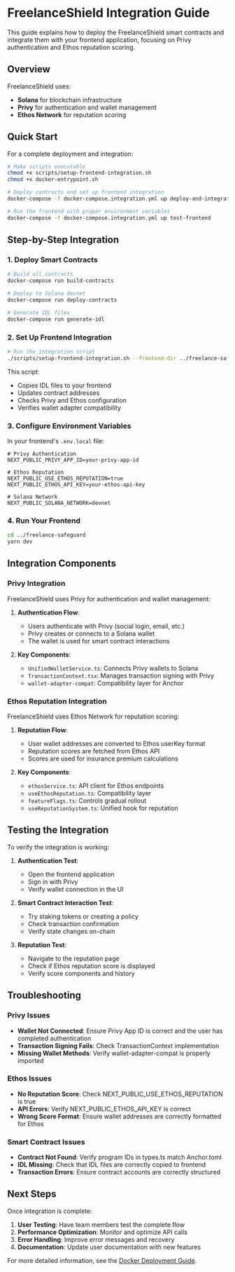 # FreelanceShield Integration Guide

This guide explains how to deploy the FreelanceShield smart contracts and integrate them with your frontend application, focusing on Privy authentication and Ethos reputation scoring.

## Overview

FreelanceShield uses:
- **Solana** for blockchain infrastructure
- **Privy** for authentication and wallet management
- **Ethos Network** for reputation scoring

## Quick Start

For a complete deployment and integration:

```bash
# Make scripts executable
chmod +x scripts/setup-frontend-integration.sh
chmod +x docker-entrypoint.sh

# Deploy contracts and set up frontend integration
docker-compose -f docker-compose.integration.yml up deploy-and-integrate

# Run the frontend with proper environment variables
docker-compose -f docker-compose.integration.yml up test-frontend
```

## Step-by-Step Integration

### 1. Deploy Smart Contracts

```bash
# Build all contracts
docker-compose run build-contracts

# Deploy to Solana devnet
docker-compose run deploy-contracts

# Generate IDL files
docker-compose run generate-idl
```

### 2. Set Up Frontend Integration

```bash
# Run the integration script
./scripts/setup-frontend-integration.sh --frontend-dir ../freelance-safeguard
```

This script:
- Copies IDL files to your frontend
- Updates contract addresses
- Checks Privy and Ethos configuration
- Verifies wallet adapter compatibility

### 3. Configure Environment Variables

In your frontend's `.env.local` file:

```
# Privy Authentication
NEXT_PUBLIC_PRIVY_APP_ID=your-privy-app-id

# Ethos Reputation
NEXT_PUBLIC_USE_ETHOS_REPUTATION=true
NEXT_PUBLIC_ETHOS_API_KEY=your-ethos-api-key

# Solana Network
NEXT_PUBLIC_SOLANA_NETWORK=devnet
```

### 4. Run Your Frontend

```bash
cd ../freelance-safeguard
yarn dev
```

## Integration Components

### Privy Integration

FreelanceShield uses Privy for authentication and wallet management:

1. **Authentication Flow**:
   - Users authenticate with Privy (social login, email, etc.)
   - Privy creates or connects to a Solana wallet
   - The wallet is used for smart contract interactions

2. **Key Components**:
   - `UnifiedWalletService.ts`: Connects Privy wallets to Solana
   - `TransactionContext.tsx`: Manages transaction signing with Privy
   - `wallet-adapter-compat`: Compatibility layer for Anchor

### Ethos Reputation Integration

FreelanceShield uses Ethos Network for reputation scoring:

1. **Reputation Flow**:
   - User wallet addresses are converted to Ethos userKey format
   - Reputation scores are fetched from Ethos API
   - Scores are used for insurance premium calculations

2. **Key Components**:
   - `ethosService.ts`: API client for Ethos endpoints
   - `useEthosReputation.ts`: Compatibility layer
   - `featureFlags.ts`: Controls gradual rollout
   - `useReputationSystem.ts`: Unified hook for reputation

## Testing the Integration

To verify the integration is working:

1. **Authentication Test**:
   - Open the frontend application
   - Sign in with Privy
   - Verify wallet connection in the UI

2. **Smart Contract Interaction Test**:
   - Try staking tokens or creating a policy
   - Check transaction confirmation
   - Verify state changes on-chain

3. **Reputation Test**:
   - Navigate to the reputation page
   - Check if Ethos reputation score is displayed
   - Verify score components and history

## Troubleshooting

### Privy Issues

- **Wallet Not Connected**: Ensure Privy App ID is correct and the user has completed authentication
- **Transaction Signing Fails**: Check TransactionContext implementation
- **Missing Wallet Methods**: Verify wallet-adapter-compat is properly imported

### Ethos Issues

- **No Reputation Score**: Check NEXT_PUBLIC_USE_ETHOS_REPUTATION is true
- **API Errors**: Verify NEXT_PUBLIC_ETHOS_API_KEY is correct
- **Wrong Score Format**: Ensure wallet addresses are correctly formatted for Ethos

### Smart Contract Issues

- **Contract Not Found**: Verify program IDs in types.ts match Anchor.toml
- **IDL Missing**: Check that IDL files are correctly copied to frontend
- **Transaction Errors**: Ensure contract accounts are correctly structured

## Next Steps

Once integration is complete:

1. **User Testing**: Have team members test the complete flow
2. **Performance Optimization**: Monitor and optimize API calls
3. **Error Handling**: Improve error messages and recovery
4. **Documentation**: Update user documentation with new features

For more detailed information, see the [Docker Deployment Guide](./DOCKER_DEPLOYMENT.md).
